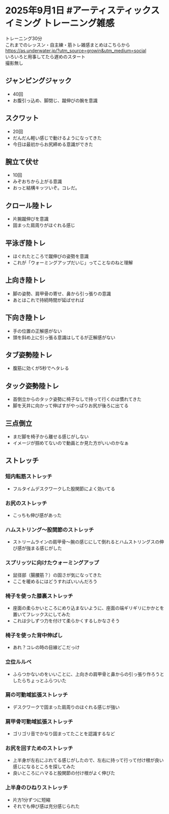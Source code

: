 # 2025年9月1日 #アーティスティックスイミング トレーニング雑感
トレーニング30分  
これまでのレッスン・自主練・筋トレ雑感まとめはこちらから  
https://as.underwater.jp/?utm_source=growin&utm_medium=social  
いろいろと用事してたら遅めのスタート  
撮影無し  
## ジャンピングジャック
- 40回
- お腹引っ込め、脚閉じ、蹴伸びの腕を意識
## スクワット
- 20回
- だんだん軽い感じで動けるようになってきた
- 今日は最初からお尻締める意識ができた
## 腕立て伏せ
- 10回
- みぞおちから上がる意識
- おっと結構キッツいぞ。コレだ。
## クロール陸トレ
- 片腕蹴伸びを意識
- 固まった肩周りがほぐれる感じ
## 平泳ぎ陸トレ
- ほぐれたところで蹴伸びの姿勢を意識
- これが「ウォーミングアップだいじ」ってことなのねと理解
## 上向き陸トレ
- 脚の姿勢、肩甲骨の寄せ、鼻から引っ張りの意識
- あとはこれで持続時間が延ばせれば
## 下向き陸トレ
- 手の位置の正解感がない
- 頭を斜め上に引っ張る意識はしてるが正解感がない
## タブ姿勢陸トレ
- 腹筋に効くが5秒でヘタレる
## タック姿勢陸トレ
- 首倒立からのタック姿勢に椅子なしで持って行くのは慣れてきた
- 脚を天井に向かって伸ばすがやっぱりお尻が後ろに出てる
## 三点倒立
- まだ脚を椅子から離せる感じがしない
- イメージが掴めてないので動画とか見た方がいいのかなぁ
## ストレッチ
### 短内転筋ストレッチ
- フルタイムデスクワークした股関節によく効いてる
### お尻のストレッチ
- こっちも伸び感があった
### ハムストリング～股関節のストレッチ
- ストリームラインの肩甲骨～腕の感じにして倒れるとハムストリングスの伸び感が強まる感じがした
### スプリッツに向けたウォーミングアップ
- 鼠径部（腸腰筋？）の固さが気になってきた
- ここを暖めるにはどうすればいいんだろう
### 椅子を使った膝裏ストレッチ
- 座面の柔らかいところにめり込まないように、座面の端ギリギリにかかとを置いてフレックスにしてみた
- これは少しずつ力を付けて柔らかくするしかなさそう
### 椅子を使った背中伸ばし
- あれ？コレの時の目線どこだっけ
### 立位ルルベ
- ふらつかないのをいいことに、上向きの肩甲骨と鼻からの引っ張り作ろうとしたらちょっとふらついた
### 肩の可動域拡張ストレッチ
- デスクワークで固まった肩周りのほぐれる感じが強い
### 肩甲骨可動域拡張ストレッチ
- ゴリゴリ音でかなり固まってたことを認識するなど
### お尻を回すためのストレッチ
- 上半身が左右にぶれてる感じがしたので、左右に持って行って付け根が良い感じになるところを探してみた
- 良いところにハマると股関節の付け根がよく伸びた
### 上半身のひねりストレッチ
- 片方1分ずつに短縮
- それでも伸び感は充分感じられた
